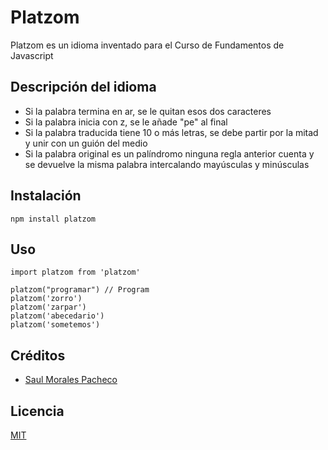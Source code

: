 # Platzom
Platzom es un idioma inventado para el Curso de Fundamentos de Javascript

## Descripción del idioma

- Si la palabra termina en ar, se le quitan esos dos caracteres
- Si la palabra inicia  con z, se le añade "pe" al final
- Si la palabra traducida tiene 10 o más letras, se debe partir por la mitad y unir con un guión del medio
- Si la palabra original es un palíndromo ninguna regla anterior cuenta y se devuelve la misma palabra intercalando mayúsculas y minúsculas

## Instalación

```
npm install platzom
```

## Uso

```
import platzom from 'platzom'

platzom("programar") // Program
platzom('zorro')
platzom('zarpar')
platzom('abecedario')
platzom('sometemos')
```
## Créditos
- [Saul Morales Pacheco](https://saulmoralespa.com)

## Licencia
[MIT](https://opensource.org/licenses/MIT)